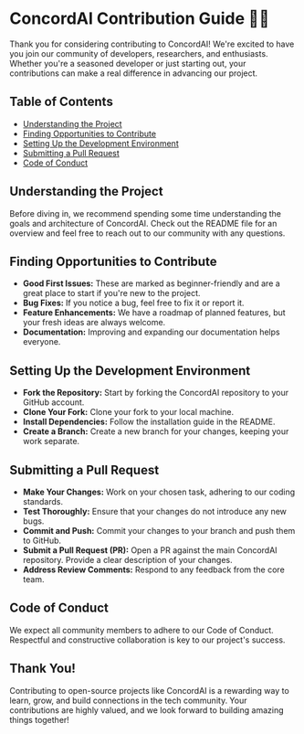 # ConcordAI Contribution Guide 🧠🤝

Thank you for considering contributing to ConcordAI! We're excited to have you join our community of developers, researchers, and enthusiasts. Whether you're a seasoned developer or just starting out, your contributions can make a real difference in advancing our project.

## Table of Contents
- [Understanding the Project](#understanding-the-project)
- [Finding Opportunities to Contribute](#finding-opportunities-to-contribute)
- [Setting Up the Development Environment](#setting-up-the-development-environment)
- [Submitting a Pull Request](#submitting-a-pull-request)
- [Code of Conduct](#code-of-conduct)

## Understanding the Project
Before diving in, we recommend spending some time understanding the goals and architecture of ConcordAI. Check out the README file for an overview and feel free to reach out to our community with any questions.

## Finding Opportunities to Contribute
- **Good First Issues:** These are marked as beginner-friendly and are a great place to start if you're new to the project.
- **Bug Fixes:** If you notice a bug, feel free to fix it or report it.
- **Feature Enhancements:** We have a roadmap of planned features, but your fresh ideas are always welcome.
- **Documentation:** Improving and expanding our documentation helps everyone.

## Setting Up the Development Environment
- **Fork the Repository:** Start by forking the ConcordAI repository to your GitHub account.
- **Clone Your Fork:** Clone your fork to your local machine.
- **Install Dependencies:** Follow the installation guide in the README.
- **Create a Branch:** Create a new branch for your changes, keeping your work separate.

## Submitting a Pull Request
- **Make Your Changes:** Work on your chosen task, adhering to our coding standards.
- **Test Thoroughly:** Ensure that your changes do not introduce any new bugs.
- **Commit and Push:** Commit your changes to your branch and push them to GitHub.
- **Submit a Pull Request (PR):** Open a PR against the main ConcordAI repository. Provide a clear description of your changes.
- **Address Review Comments:** Respond to any feedback from the core team.

## Code of Conduct
We expect all community members to adhere to our Code of Conduct. Respectful and constructive collaboration is key to our project's success.

## Thank You!
Contributing to open-source projects like ConcordAI is a rewarding way to learn, grow, and build connections in the tech community. Your contributions are highly valued, and we look forward to building amazing things together!
